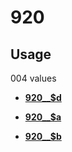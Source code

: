 # 920

## Usage

004 values

-   **[920\_\_$d](../../tags/920/920__d-1.md)**  

-   **[920\_\_$a](../../tags/920/920__a-2.md)**  

-   **[920\_\_$b](../../tags/920/920__b-3.md)**  


